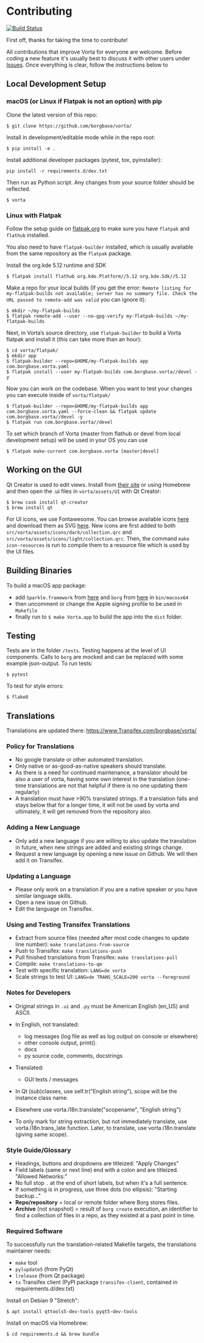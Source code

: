 # Contributing
[![Build Status](https://travis-ci.org/borgbase/vorta.svg?branch=master)](https://travis-ci.org/borgbase/vorta)

First off, thanks for taking the time to contribute!

All contributions that improve Vorta for everyone are welcome. Before coding a new feature it's usually best to discuss it with other users under [Issues](https://github.com/borgbase/vorta/issues). Once everything is clear, follow the instructions below to 

## Local Development Setup

### macOS (or Linux if Flatpak is not an option) with pip

Clone the latest version of this repo:
```
$ git clone https://github.com/borgbase/vorta/
```

Install in development/editable mode while in the repo root:
```
$ pip install -e .
```

Install additional developer packages (pytest, tox, pyinstaller):
```
pip install -r requirements.d/dev.txt
```

Then run as Python script. Any changes from your source folder should be reflected.
```
$ vorta
```

### Linux with Flatpak

Follow the setup guide on [flatpak.org](http://flatpak.org/setup/) to make sure you have ``flatpak`` and ``flathub`` installed.

You also need to have ``flatpak-builder`` installed, which is usually available from the same repository as the ``flatpak`` package.

Install the org.kde 5.12 runtime and SDK
```
$ flatpak install flathub org.kde.Platform//5.12 org.kde.Sdk//5.12
```

Make a repo for your local builds (If you get the error: ``Remote listing for my-flatpak-builds not available; server has no summary file. Check the URL passed to remote-add was valid`` you can ignore it):
```
$ mkdir ~/my-flatpak-builds
$ flatpak remote-add --user --no-gpg-verify my-flatpak-builds ~/my-flatpak-builds
```

Next, in Vorta’s source directory, use ``flatpak-builder`` to build a Vorta flatpak and install it (this can take more than an hour):
```
$ cd vorta/flatpak/
$ mkdir app
$ flatpak-builder --repo=$HOME/my-flatpak-builds app com.borgbase.vorta.yaml
$ flatpak install --user my-flatpak-builds com.borgbase.vorta//devel -y
```

Now you can work on the codebase.
When you want to test your changes you can execute inside of ``vorta/flatpak/``
```
$ flatpak-builder --repo=$HOME/my-flatpak-builds app com.borgbase.vorta.yaml --force-clean && flatpak update com.borgbase.vorta//devel -y
$ flatpak run com.borgbase.vorta//devel 
```

To set which branch of Vorta (master from flathub or devel from local development setup) will be used in your OS you can use

```
$ flatpak make-current com.borgbase.vorta [master|devel]
```


## Working on the GUI
Qt Creator is used to edit views. Install from [their site](https://www.qt.io/download) or using Homebrew and then open the .ui files in `vorta/assets/UI` with Qt Creator:
```
$ brew cask install qt-creator
$ brew install qt
```

For UI icons, we use Fontawesome. You can browse available icons [here](https://fontawesome.com/icons) and download them as SVG [here](https://github.com/encharm/Font-Awesome-SVG-PNG). New icons are first added to both `src/vorta/assets/icons/dark/collection.qrc` and `src/vorta/assets/icons/light/collection.qrc`. Then, the command `make icon-resources` is run to compile them to a resource file which is used by the UI files.

## Building Binaries
To build a macOS app package:
- add `Sparkle.framework` from [here](https://github.com/sparkle-project/Sparkle) and `borg` from [here](https://github.com/borgbackup/borg/releases) in `bin/macosx64`
- then uncomment or change the Apple signing profile to be used in `Makefile`
- finally run to `$ make Vorta.app` to build the app into the `dist` folder.

## Testing

Tests are in the folder `/tests`. Testing happens at the level of UI components. Calls to `borg` are mocked and can be replaced with some example json-output. To run tests:
```
$ pytest
```

To test for style errors:
```
$ flake8
```

## Translations

Translations are updated there: https://www.Transifex.com/borgbase/vorta/

### Policy for Translations

- No google translate or other automated translation.
- Only native or as-good-as-native speakers should translate.
- As there is a need for continued maintenance, a translator should be also a
  user of vorta, having some own interest in the translation (one-time
  translations are not that helpful if there is no one updating them regularly)
- A translation must have >90% translated strings. If a translation falls
  and stays below that for a longer time, it will not be used by vorta and
  ultimately, it will get removed from the repository also.

### Adding a New Language

- Only add a new language if you are willing to also update the translation
  in future, when new strings are added and existing strings change.
- Request a new language by opening a new issue on Github. We will then add it on Transifex.

### Updating a Language

- Please only work on a translation if you are a native speaker or you have
  similar language skills.
- Open a new issue on Github.
- Edit the language on Transifex.

### Using and Testing Transifex Translations

- Extract from source files (needed after most code changes to update line number):
  `make translations-from-source`
- Push to Transifex: `make translations-push`
- Pull finished translations from Transifex: `make translations-pull`
- Compile: `make translations-to-qm`
- Test with specific translation: `LANG=de vorta`
- Scale strings to test UI: `LANG=de TRANS_SCALE=200 vorta --foreground`

### Notes for Developers

- Original strings in `.ui` and `.py` must be American English (en_US) and ASCII.
- In English, not translated:
  - log messages (log file as well as log output on console or elsewhere)
  - other console output, print().
  - docs
  - py source code, comments, docstrings

- Translated:
  - GUI texts / messages

- In Qt (sub)classes, use self.tr("English string"), scope will
  be the instance class name.
- Elsewhere use vorta.i18n.translate("scopename", "English string")
- To only mark for string extraction, but not immediately translate,
  use vorta.i18n.trans_late function.
  Later, to translate, use vorta.i18n.translate (giving same scope).
  
### Style Guide/Glossary

- Headings, buttons and dropdowns are titleized: "Apply Changes"
- Field labels (same or next line) end with a colon and are titleized. "Allowed Networks:"
- No full stop `.` at the end of short labels, but when it's a full sentence.
- If something is in progress, use three dots (no ellipsis): "Starting backup..."
- **Repo/repository** = local or remote folder where Borg stores files.
- **Archive** (not snapshot) = result of `borg create` execution, an identifier to find a
  collection of files in a repo, as they existed at a past point in time.

### Required Software

To successfully run the translation-related Makefile targets, the translations
maintainer needs:

- `make` tool
- `pylupdate5` (from PyQt)
- `lrelease` (from Qt package)
- `tx` Transifex client (PyPI package `transifex-client`, contained in requirements.d/dev.txt)

Install on Debian 9 "Stretch":
```
$ apt install qttools5-dev-tools pyqt5-dev-tools
```

Install on macOS via Homebrew:
```
$ cd requirements.d && brew bundle
```
